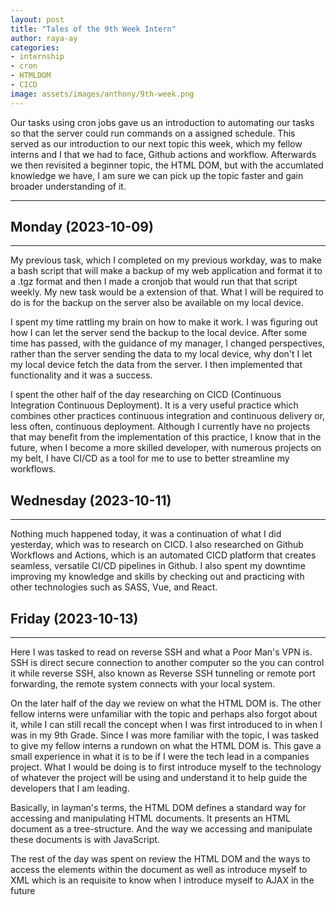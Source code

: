 ```yaml
---
layout: post
title: "Tales of the 9th Week Intern"
author: raya-ay
categories: 
- internship
- cron
- HTMLDOM
- CICD
image: assets/images/anthony/9th-week.png
---
```


Our tasks using cron jobs gave us an introduction to automating our tasks so that the server could run commands on a assigned schedule. This served as our introduction to our next topic this week, which my fellow interns and I that we had to face, Github actions and workflow. Afterwards we then revisited a beginner topic, the HTML DOM, but with the accumlated knowledge we have, I am sure we can pick up the topic faster and gain broader understanding of it.

---

## Monday (2023-10-09)
---

My previous task, which I completed on my previous workday, was to make a bash script that will make a backup of my web application and format it to a .tgz format and then I made a cronjob that would run that that script weekly. My new task would be a extension of that. What I will be required to do is for the backup on the server also be available on my local device.

I spent my time rattling my brain on how to make it work. I was figuring out how I can let the server send the backup to the local device. After some time has passed, with the guidance of my manager, I changed perspectives, rather than the server sending the data to my local device, why don't I let my local device fetch the data from the server. I then implemented that functionality and it was a success.

I spent the other half of the day researching on CICD (Continuous Integration Continuous Deployment). It is a very useful practice which combines other practices continuous integration and continuous delivery or, less often, continuous deployment. Although I currently have no projects that may benefit from the implementation of this practice, I know that in the future, when I become a more skilled developer, with numerous projects on my belt, I have CI/CD as a tool for me to use to better streamline my workflows.


## Wednesday (2023-10-11)
---

Nothing much happened today, it was a continuation of what I did yesterday, which was to research on CICD. I also researched on Github Workflows and Actions, which is an automated CICD platform that creates seamless, versatile CI/CD pipelines in Github. I also spent my downtime improving my knowledge and skills by checking out and practicing with other technologies such as SASS, Vue, and React.

 
## Friday (2023-10-13)
---

Here I was tasked to read on reverse SSH and what a Poor Man's VPN is. SSH is direct secure connection to another computer so the you can control it while reverse SSH, also known as Reverse SSH tunneling or remote port forwarding, the remote system connects with your local system.

On the later half of the day we review on what the HTML DOM is. The other fellow interns were unfamiliar with the topic and perhaps also forgot about it, while I can still recall the concept when I was first introduced to in when I was in my 9th Grade. Since I was more familiar with the topic, I was tasked to give my fellow interns a rundown on what the HTML DOM is. This gave a small experience in what it is to be if I were the tech lead in a companies project. What I would be doing is to first introduce myself to the technology of whatever the project will be using and understand it to help guide the developers that I am leading.

Basically, in layman's terms, the HTML DOM defines a standard way for accessing and manipulating HTML documents. It presents an HTML document as a tree-structure. And the way we accessing and manipulate these documents is with JavaScript.

The rest of the day was spent on review the HTML DOM and the ways to access the elements within the document as well as introduce myself to XML which is an requisite to know when I introduce myself to AJAX in the future